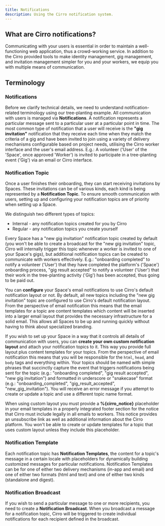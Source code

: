 ```yaml
---
title: Notifications
description: Using the Cirro notification system.
---
```

## What are Cirro notifications?
Communicating with your users is essential in order to maintain a well-functioning web application, thus a crowd-working service. In addition to the Cirro provided tools to make identity management, gig management, and invitation management simpler for you and your workers, we equip you with multiple means of communication.

## Terminology
### Notifications
Before we clarify technical details, we need to understand notification-related terminology using our tree-planting example.
All communication with users is managed via **Notifications**. A notification represents a particular message sent to a particular user at a particular point in time. The most common type of notification that a user will receive is the **"gig invitation"** notification that they receive each time when they match the criteria of a gig and have been invited to join using a variety of delivery mechanisms configurable based on project needs, utilising the Cirro worker interface and the user's email address. E.g.: A volunteer ('User' of the 'Space', once approved 'Worker') is invited to participate in a tree-planting event ('Gig') via an email or Cirro interface.

### Notification Topic
Once a user finishes their onboarding, they can start receiving invitations by Spaces. These invitations can be of various kinds, each kind is being represented by a **Notification Topic**. To ensure smooth communication with users, setting up and configuring your notification topics are of priority when setting up a Space.

We distinguish two different types of topics:
   * Internal - any notification topics created for you by Cirro
   * Regular - any notification topics you create yourself

Every Space has a "new gig invitation" notification topic created by default (you won't be able to create a broadcast for the "new gig invitation" topic, Cirro will internally trigger this topic whenever a worker is invited to one of your Space's gigs), but additional notification topics can be created to communicate with workers effectively. E.g.: "onboarding completed" to notify a volunteer ('User') that they have completed the platform's ('Space') onboarding process, "gig result accepted" to notify a volunteer ('User') that their work in the tree-planting activity ('Gig') has been accepted, thus going to be paid out.

You can **configure** your Space's email notifications to use Cirro's default notification layout or not. By default, all new topics including the "new gig invitation" topic are configured to use Cirro's default notification layout. From the perspective of email notification this means that the email templates for a topic are content templates which content will be inserted into a larger email layout that provides the necessary infrastructure for a solid email. This allows all Spaces to be up and running quickly without having to think about specialized branding.

If you wish to set up your Space in a way that it controls all details of communication with users, you can **create your own custom notification layout** and attach your notification topics to it. This way you provide full layout plus content templates for your topics. From the perspective of email notification this means that you will be responsible for the `html`, `head`, and `body` tags and everything within. Your topics should be named with simple phrases that succinctly capture the event that triggers notifications being sent for the topic (e.g.: "onboarding completed", "gig result accepted", "new gig invitation") and formatted in underscore or "snakecase" format (e.g.: "onboarding_completed", "gig_result_accepted", "new_gig_invitation"). You will receive an error message if you attempt to create or update a topic and use a different topic name format.

When using custom layout you must provide a **%{cirro_notice}** placeholder in your email templates in a properly integrated footer section for the notice that Cirro must include legally in all emails to workers. This notice provides an unsubscribe link as well as additional information about the Cirro platform. You won't be able to create or update templates for a topic that uses custom layout unless they include this placeholder.

### Notification Template
Each notification topic has **Notification Templates**, the content for a topic's message in a certain locale with placeholders for dynamically building customized messages for particular notifications. Notification Templates can be for one of either two delivery mechanisms (in-app and email) and one of either two formats (html and text) and one of either two kinds (standalone and digest).

### Notification Broadcast
If you wish to send a particular message to one or more recipients, you need to create a **Notification Broadcast**. When you broadcast a message for a notification topic, Cirro will be triggered to create individual notifications for each recipient defined in the broadcast.

